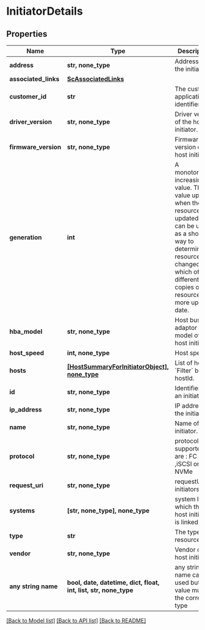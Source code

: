 # InitiatorDetails


## Properties
Name | Type | Description | Notes
------------ | ------------- | ------------- | -------------
**address** | **str, none_type** | Address of the initiator.  | [optional] 
**associated_links** | [**ScAssociatedLinks**](ScAssociatedLinks.md) |  | [optional] 
**customer_id** | **str** | The customer application identifier | [optional] 
**driver_version** | **str, none_type** | Driver version of the host initiator. | [optional] 
**firmware_version** | **str, none_type** | Firmware version of the host initiator. | [optional] 
**generation** | **int** | A monotonically increasing value. This value updates when the resource is updated and can be used as a short way to determine if a resource has changed or which of two different copies of a resource is more up to date. | [optional] 
**hba_model** | **str, none_type** | Host bus adaptor model of the host initiator | [optional] 
**host_speed** | **int, none_type** | Host speed | [optional] 
**hosts** | [**[HostSummaryForInitiatorObject], none_type**](HostSummaryForInitiatorObject.md) | List of hosts. &#x60;Filter&#x60; by hostId. | [optional] 
**id** | **str, none_type** | Identifier for an initiator. | [optional] 
**ip_address** | **str, none_type** | IP address of the initiator. | [optional] 
**name** | **str, none_type** | Name of the initiator. | [optional] 
**protocol** | **str, none_type** | protocol supported are : FC ,iSCSI or NVMe | [optional] 
**request_uri** | **str, none_type** | requestUri for initiators | [optional] 
**systems** | **[str, none_type], none_type** | system IDs to which the host initiator is linked to | [optional] 
**type** | **str** | The type of resource. | [optional] 
**vendor** | **str, none_type** | Vendor of the host initiator | [optional] 
**any string name** | **bool, date, datetime, dict, float, int, list, str, none_type** | any string name can be used but the value must be the correct type | [optional]

[[Back to Model list]](../README.md#documentation-for-models) [[Back to API list]](../README.md#documentation-for-api-endpoints) [[Back to README]](../README.md)


